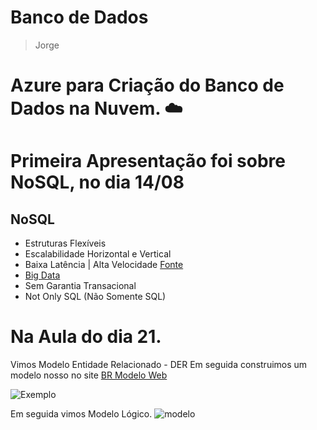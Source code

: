 # Banco de Dados
> Jorge

# Azure para Criação do Banco de Dados na Nuvem. ☁️

# Primeira Apresentação foi sobre NoSQL, no dia 14/08
## NoSQL
- Estruturas Flexíveis
- Escalabilidade Horizontal e Vertical
- Baixa Latência | Alta Velocidade [Fonte](https://tudosobrehospedagemdesites.com.br/latencia-servidor-o-que-e-como-medir/)
- [Big Data](https://www.oracle.com/br/big-data/what-is-big-data/)
- Sem Garantia Transacional
- Not Only SQL (Não Somente SQL)

# Na Aula do dia 21.
 Vimos Modelo Entidade Relacionado - DER  Em seguida construimos um modelo nosso no site [BR Modelo Web](https://www.brmodeloweb.com/lang/pt-br/index.html)

![Exemplo](https://github.com/DanielFreitassc/Banco_de_dados/assets/129224303/64556b0c-078e-44ed-a8d9-442f1989ce84)

Em seguida vimos Modelo Lógico.
![modelo](https://github.com/DanielFreitassc/Banco_de_dados/assets/129224303/a99cf7af-fc3e-46d8-82f3-1e7613925a54)
